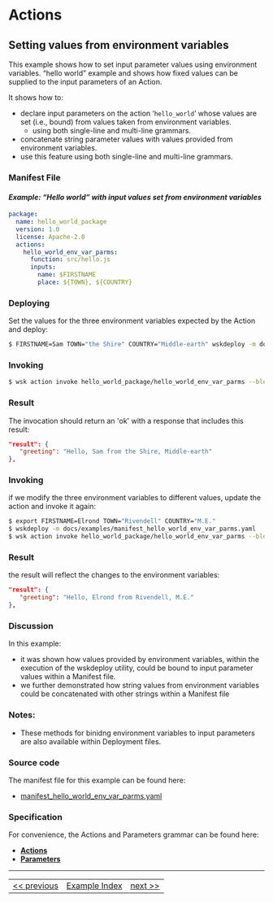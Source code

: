 # Actions

## Setting values from environment variables

This example shows how to set input parameter values using environment variables. “hello world” example and shows how fixed values can be supplied to the input parameters of an Action.

It shows how to:
- declare input parameters on the action ‘```hello_world```’ whose values are set (i.e., bound) from values taken from environment variables.
  - using both single-line and multi-line grammars.
- concatenate string parameter values with values provided from environment variables.
- use this feature using both single-line and multi-line grammars.

### Manifest File
#### _Example: “Hello world” with input values set from environment variables_
```yaml
package:
  name: hello_world_package
  version: 1.0
  license: Apache-2.0
  actions:
    hello_world_env_var_parms:
      function: src/hello.js
      inputs:
        name: $FIRSTNAME
        place: ${TOWN}, ${COUNTRY}
```

### Deploying
Set the values for the three environment variables expected by the Action and deploy:
```sh
$ FIRSTNAME=Sam TOWN="the Shire" COUNTRY="Middle-earth" wskdeploy -m docs/examples/manifest_hello_world_env_var_parms.yaml
```

### Invoking
```sh
$ wsk action invoke hello_world_package/hello_world_env_var_parms --blocking
```

### Result
The invocation should return an 'ok' with a response that includes this result:
```json
"result": {
   "greeting": "Hello, Sam from the Shire, Middle-earth"
},
```

### Invoking
if we modify the three environment variables to different values, update the action and invoke it again:
```sh
$ export FIRSTNAME=Elrond TOWN="Rivendell" COUNTRY="M.E."
$ wskdeploy -m docs/examples/manifest_hello_world_env_var_parms.yaml
$ wsk action invoke hello_world_package/hello_world_env_var_parms --blocking
```

### Result
the result will reflect the changes to the environment variables:
```json
"result": {
   "greeting": "Hello, Elrond from Rivendell, M.E."
},
```

### Discussion

In this example:
- it was shown how values provided by environment variables, within the execution of the wskdeploy utility, could be bound to input parameter values within a Manifest file.
- we further demonstrated how string values from environment variables could be concatenated with other strings within a Manifest file

### Notes:
- These methods for binidng environment variables to input parameters are also available within Deployment files.

### Source code
The manifest file for this example can be found here:
- [manifest_hello_world_env_var_parms.yaml](examples/manifest_hello_world_env_var_parms.yaml)

### Specification
For convenience, the Actions and Parameters grammar can be found here:
- **[Actions](../specification/html/spec_actions.md#actions)**
- **[Parameters](../specification/html/spec_parameters.md#parameters)**

---
<!--
 Bottom Navigation
-->
<html>
<div align="center">
<table align="center">
  <tr>
    <td><a href="wskdeploy_action_advanced_parms.md#actions">&lt;&lt;&nbsp;previous</a></td>
    <td><a href="programming_guide.md#guided-examples">Example Index</a></td>
    <td><a href="wskdeploy_triggerrule_basic.md#triggers-and-rules">next&nbsp;&gt;&gt;</a></td>
  </tr>
</table>
</div>
</html>
